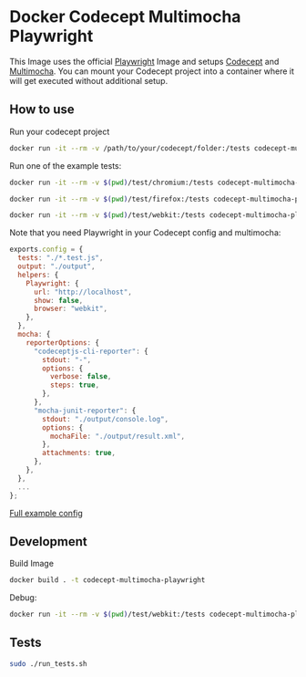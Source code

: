 # Docker Codecept Multimocha Playwright

This Image uses the official [Playwright](https://playwright.dev/) Image and setups [Codecept](https://codecept.io/) and [Multimocha](https://codecept.io/reports/#multi-reports). You can mount your Codecept project into a container where it will get executed without additional setup.

## How to use

Run your codecept project

```sh
docker run -it --rm -v /path/to/your/codecept/folder:/tests codecept-multimocha-playwright:latest
```

Run one of the example tests:

```sh
docker run -it --rm -v $(pwd)/test/chromium:/tests codecept-multimocha-playwright:latest

docker run -it --rm -v $(pwd)/test/firefox:/tests codecept-multimocha-playwright:latest

docker run -it --rm -v $(pwd)/test/webkit:/tests codecept-multimocha-playwright:latest
```

Note that you need Playwright in your Codecept config and multimocha:

```js
exports.config = {
  tests: "./*.test.js",
  output: "./output",
  helpers: {
    Playwright: {
      url: "http://localhost",
      show: false,
      browser: "webkit",
    },
  },
  mocha: {
    reporterOptions: {
      "codeceptjs-cli-reporter": {
        stdout: "-",
        options: {
          verbose: false,
          steps: true,
        },
      },
      "mocha-junit-reporter": {
        stdout: "./output/console.log",
        options: {
          mochaFile: "./output/result.xml",
        },
        attachments: true,
      },
    },
  },
  ...
};
```

[Full example config](./test/webkit/codecept.conf.js)

## Development

Build Image

```sh
docker build . -t codecept-multimocha-playwright
```

Debug:

```sh
docker run -it --rm -v $(pwd)/test/webkit:/tests codecept-multimocha-playwright:latest /bin/bash
```

## Tests

```sh
sudo ./run_tests.sh
```
